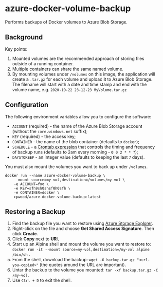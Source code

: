 # azure-docker-volume-backup
Performs backups of Docker volumes to Azure Blob Storage.

## Background
Key points:

1. Mounted volumes are the recommended approach of storing files outside of a running container.
2. Multiple containers can share the same named volume.
3. By mounting volumes under `/volumes` on this image, the application will create a `.tar.gz` for each volume and upload it to Azure Blob Storage. The filename will start with a date and time stamp and end with the volume name, e.g. `2020-10-22 23-12-23 MyVolume.tar.gz`

## Configuration
The following environment variables allow you to configure the software:

* `ACCOUNT` (required) - the name of the Azure Blob Storage account (without the `core.windows.net` suffix);
* `KEY` (required) - the access key;
* `CONTAINER` - the name of the blob container (defaults to `docker`);
* `SCHEDULE` - a [Crontab expression](https://crontab-generator.org/) that controls the timing and frequency of backup runs (defaults to 2am every morning - `0 0 2 * * ?`);
* `DAYSTOKEEP` - an integer value (defaults to keeping the last `7` days).

You must also mount the volumes you want to back up under `/volumes`.

```
docker run --name azure-docker-volume-backup \
    --mount source=my-vol,destination=/volumes/my-vol \
    -e ACCOUNT=foo \
    -e KEY=sfh9sh0shsf0h0sfh \
    -e CONTAINER=docker \
    cpwood/azure-docker-volume-backup:latest
```

## Restoring a Backup

1. Find the backup file you want to restore using [Azure Storage Explorer](https://azure.microsoft.com/en-gb/features/storage-explorer/).
2. Right-click on the file and choose **Get Shared Access Signature**. Then click **Create**.
3. Click **Copy** next to **URI**,
4. Start up an Alpine shell and mount the volume you want to restore to: `docker run -it --mount source=my-vol,destination=/my-vol alpine /bin/sh` .
5. From the shell, download the backup: `wget -O backup.tar.gz "<url-you-copied>"` (the quotes around the URL are important).
6. Untar the backup to the volume you mounted: `tar -xf backup.tar.gz -C /my-vol`.
7. Use `Ctrl + D` to exit the shell.